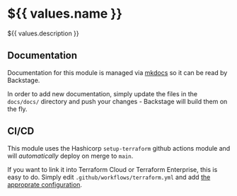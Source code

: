 # ${{ values.name }}

${{ values.description }}

## Documentation

Documentation for this module is managed via [mkdocs](https://www.mkdocs.org) so it can be read by Backstage.

In order to add new documentation, simply update the files in the `docs/docs/` directory and push your changes - Backstage will build them on the fly.

## CI/CD

This module uses the Hashicorp `setup-terraform` github actions module and will *automatically* deploy on merge to `main`.

If you want to link it into Terraform Cloud or Terraform Enterprise, this is easy to do.  Simply edit `.github/workflows/terraform.yml` and add [the approprate
configuration](https://github.com/hashicorp/setup-terraform#usage).